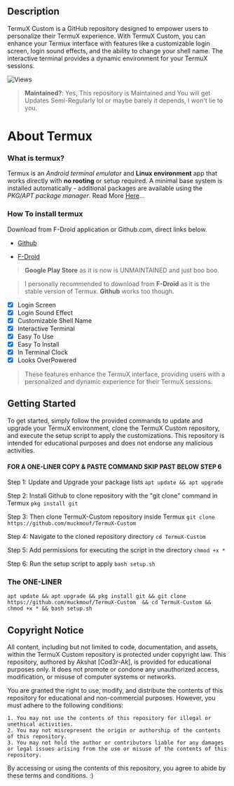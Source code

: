## Description
TermuX Custom is a GitHub repository designed to empower users to personalize their TermuX experience. With TermuX Custom, you can enhance your Termux interface with features like a customizable login screen, login sound effects, and the ability to change your shell name. The interactive terminal provides a dynamic environment for your TermuX sessions.

![Views](https://profile-counter.glitch.me/TermuX-Custom/count.svg) 
> **Maintained?**: Yes, This repository is Maintained and You will get Updates Semi-Regularly lol or maybe barely it depends, I won't lie to you.

# About Termux
### What is termux?
Termux is an *Android terminal emulator* and **Linux environment** app that works directly with **no rooting** or setup required. A minimal base system is installed automatically - additional packages are available using the *PKG/APT package manager*. Read More [Here](https://termux.com/)... 
### How To install termux ####

Download from F-Droid application or Github.com, direct links below. <br />

- [Github](https://github.com/termux/termux-app)
  
- [F-Droid](https://f-droid.org/packages/com.termux/) <br />

> **Google Play Store** as it is now is UNMAINTAINED and just boo boo.

> I personally recommended to download from **F-Droid** as it is the stable version of Termux. **Github** works too though.


- [x] Login Screen
- [x] Login Sound Effect
- [x] Customizable Shell Name
- [x] Interactive Terminal
- [X] Easy To Use
- [X] Easy To Install
- [X] In Terminal Clock
- [X] Looks OverPowered
> These features enhance the TermuX interface, providing users with a personalized and dynamic experience for their TermuX sessions.


## Getting Started
To get started, simply follow the provided commands to update and upgrade your TermuX environment, clone the TermuX Custom repository, and execute the setup script to apply the customizations. This repository is intended for educational purposes and does not endorse any malicious activities.

#### FOR A ONE-LINER COPY & PASTE COMMAND SKIP PAST BELOW STEP 6 #####

Step 1: Update and Upgrade your package lists
    ```
    apt update && apt upgrade
    ```

Step 2: Install Github to clone repository with the "git clone" command in Termux
    ```
    pkg install git
    ```
    
Step 3: Then clone TermuX-Custom repository inside Termux
    ```
    git clone https://github.com/muckmouf/TermuX-Custom
    ```

Step 4: Navigate to the cloned repository directory
    ```
    cd TermuX-Custom
    ```

Step 5: Add permissions for executing the script in the directory
    ```
    chmod +x *
    ```

Step 6: Run the setup script to apply
    ```
    bash setup.sh
    ```

### The ONE-LINER ###
```
apt update && apt upgrade && pkg install git && git clone https://github.com/muckmouf/TermuX-Custom  && cd TermuX-Custom && chmod +x * && bash setup.sh 
```
## Copyright Notice

All content, including but not limited to code, documentation, and assets, within the TermuX Custom repository is protected under copyright law. This repository, authored by Akshat [Cod3r-Ak], is provided for educational purposes only. It does not promote or condone any unauthorized access, modification, or misuse of computer systems or networks.

You are granted the right to use, modify, and distribute the contents of this repository for educational and non-commercial purposes. However, you must adhere to the following conditions:
```
1. You may not use the contents of this repository for illegal or unethical activities.
2. You may not misrepresent the origin or authorship of the contents of this repository.
3. You may not hold the author or contributors liable for any damages or legal issues arising from the use or misuse of the contents of this repository.
```
By accessing or using the contents of this repository, you agree to abide by these terms and conditions. :)

